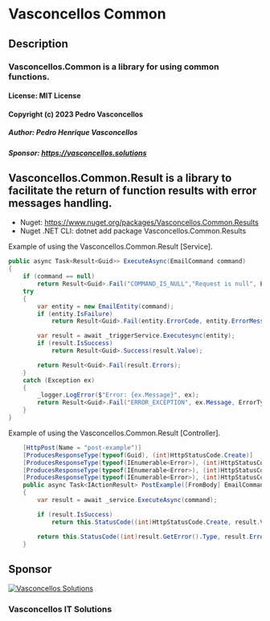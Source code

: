 # Vasconcellos Common

## Description
### Vasconcellos.Common is a library for using common functions.
#### License: MIT License
#### Copyright (c) 2023 Pedro Vasconcellos
##### Author: Pedro Henrique Vasconcellos
##### Sponsor: https://vasconcellos.solutions

## Vasconcellos.Common.Result is a library to facilitate the return of function results with error messages handling.
- Nuget: https://www.nuget.org/packages/Vasconcellos.Common.Results
- Nuget .NET CLI: dotnet add package Vasconcellos.Common.Results

Example of using the Vasconcellos.Common.Result [Service].
```csharp
public async Task<Result<Guid>> ExecuteAsync(EmailCommand command)
{
    if (command == null)
        return Result<Guid>.Fail("COMMAND_IS_NULL","Request is null", ErrorType.BadDomain);
    try
    {
        var entity = new EmailEntity(command);
        if (entity.IsFailure)
            return Result<Guid>.Fail(entity.ErrorCode, entity.ErrorMessage, ErrorType.BadDomain);

        var result = await _triggerService.Executesync(entity);
        if (result.IsSuccess)
            return Result<Guid>.Success(result.Value);

        return Result<Guid>.Fail(result.Errors);
    }
    catch (Exception ex)
    {
        _logger.LogError($"Error: {ex.Message}", ex);
        return Result<Guid>.Fail("ERROR_EXCEPTION", ex.Message, ErrorType.Unexpected);
    }
}
```
Example of using the Vasconcellos.Common.Result [Controller].
```csharp
    [HttpPost(Name = "post-example")]
    [ProducesResponseType(typeof(Guid), (int)HttpStatusCode.Create)]
    [ProducesResponseType(typeof(IEnumerable<Error>), (int)HttpStatusCode.BadRequest)]
    [ProducesResponseType(typeof(IEnumerable<Error>), (int)HttpStatusCode.NotFound)]
    [ProducesResponseType(typeof(IEnumerable<Error>), (int)HttpStatusCode.InternalServerError)]
    public async Task<IActionResult> PostExample([FromBody] EmailCommand command)
    {
        var result = await _service.ExecuteAsync(command);

        if (result.IsSuccess)
            return this.StatusCode((int)HttpStatusCode.Create, result.Value);

        return this.StatusCode((int)result.GetError().Type, result.Errors);
    }
```


## Sponsor
[![Vasconcellos Solutions](https://vasconcellos.solutions/assets/open-source/images/company/vasconcellos-solutions-small-icon.jpg)](https://www.vasconcellos.solutions)
### Vasconcellos IT Solutions